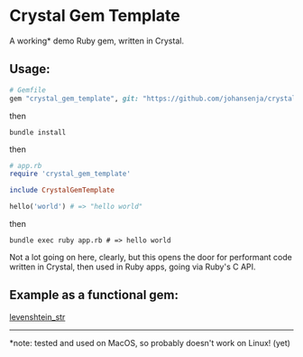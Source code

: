 # Crystal Gem Template

A working* demo Ruby gem, written in Crystal.

## Usage:

```ruby
# Gemfile
gem "crystal_gem_template", git: "https://github.com/johansenja/crystal_gem_template.git"
```

then

`bundle install`

then

```ruby
# app.rb
require 'crystal_gem_template'

include CrystalGemTemplate

hello('world') # => "hello world"
```

then

`bundle exec ruby app.rb # => hello world`

Not a lot going on here, clearly, but this opens the door for performant code written in Crystal, then used in Ruby apps, going via Ruby's C API.

## Example as a functional gem:

[levenshtein_str](https://github.com/johansenja/levenshtein_str)

<hr>

\*note: tested and used on MacOS, so probably doesn't work on Linux! (yet)

